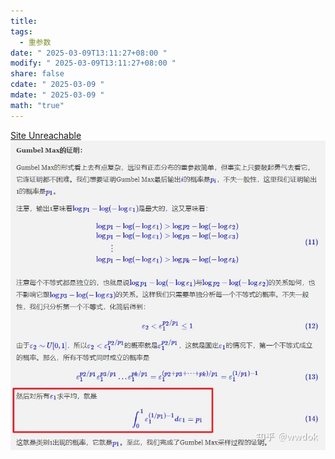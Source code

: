```yaml
---
title: 
tags:
  - 重参数
date: " 2025-03-09T13:11:27+08:00 "
modify: " 2025-03-09T13:11:27+08:00 "
share: false
cdate: " 2025-03-09 "
mdate: " 2025-03-09 "
math: "true"
---
```


[Site Unreachable](https://zhuanlan.zhihu.com/p/633431594)
![image.png](https://raw.githubusercontent.com/Tendourisu/images/master/20250309131055104.png)

